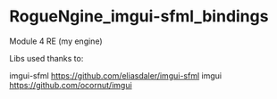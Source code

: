 # RogueNgine_imgui-sfml_bindings
Module 4 RE (my engine)

Libs used thanks to:

imgui-sfml https://github.com/eliasdaler/imgui-sfml
imgui https://github.com/ocornut/imgui
